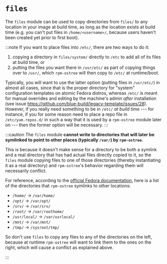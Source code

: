# `files`

The `files` module can be used to copy directories from `files/` to
any location in your image at build time, as long as the location exists at
build time (e.g. you can't put files in `/home/<username>/`, because users
haven't been created yet prior to first boot).

:::note
If you want to place files into `/etc/`, there are two ways to do it:

1. copying a directory in `files/system/` directly to `/etc` to add all of its
   files at build time, or
2. putting the files you want there in `/usr/etc/` as part of copying things
   over to `/usr/`, which `rpm-ostree` will then copy to `/etc/` at runtime/boot.

Typically, you will want to use the latter option (putting files in `/usr/etc/`)
in almost all cases, since that is the proper directory for "system"
configuration templates on atomic Fedora distros, whereas `/etc/` is meant for
manual overrides and editing by the machine's admin *after* installation (see
issue https://github.com/blue-build/legacy-template/issues/28). However, if you
really need something to be in `/etc/` *at build time* --- for instance, if you
for some reason need to place a repo file in `/etc/yum.repos.d/` in such a way
that it is used by a `rpm-ostree` module later on --- then the former option
will be necessary.
:::

:::caution
The `files` module **cannot write to directories that will later be symlinked
to point to other places (typically `/var/`) by `rpm-ostree`**.

This is because it doesn't make sense for a directory to be both a symlink and
a real directory that has had actual files directly copied to it, so the
`files` module copying files to one of those directories (thereby instantiating
it as a real directory) and `rpm-ostree`'s behavior regarding them will
necessarily conflict.

For reference, according to the [official Fedora
documentation](https://docs.fedoraproject.org/en-US/fedora-silverblue/technical-information/#filesystem-layout),
here is a list of the directories that `rpm-ostree` symlinks to other
locations:

- `/home/` → `/var/home/`
- `/opt/` → `/var/opt/`
- `/srv/` → `/var/srv/`
- `/root/` → `/var/roothome/`
- `/usr/local/` → `/var/usrlocal/`
- `/mnt/` → `/var/mnt/`
- `/tmp/` → `/sysroot/tmp/`

So don't use `files` to copy any files to any of the directories on the left,
because at runtime `rpm-ostree` will want to link them to the ones on the
right, which will cause a conflict as explained above.

:::
